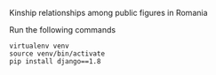 Kinship relationships among public figures in Romania

Run the following commands

```
virtualenv venv
source venv/bin/activate
pip install django==1.8
```
